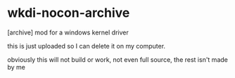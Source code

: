 # wkdi-nocon-archive
[archive] mod for a windows kernel driver

this is just uploaded so I can delete it on my computer.

obviously this will not build or work, not even full source, the rest isn't made by me
